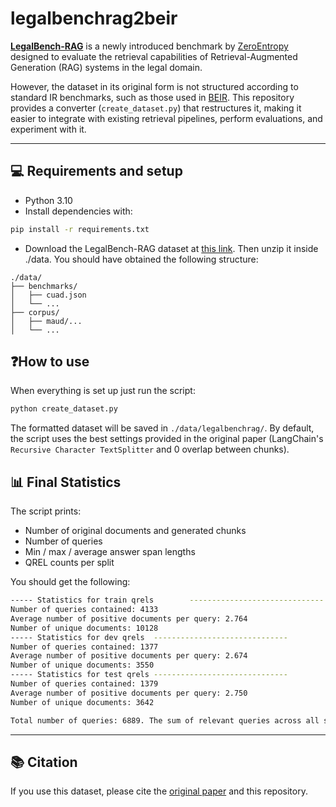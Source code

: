 # legalbenchrag2beir

[**LegalBench-RAG**](https://github.com/zeroentropy-ai/legalbenchrag?tab=readme-ov-file) is a newly introduced benchmark by [ZeroEntropy](https://www.zeroentropy.dev/) designed to evaluate the retrieval capabilities of Retrieval-Augmented Generation (RAG) systems in the legal domain. 

However, the dataset in its original form is not structured according to standard IR benchmarks, such as those used in [BEIR](https://github.com/beir-cellar/beir). This repository provides a converter (`create_dataset.py`) that restructures it, making it easier to integrate with existing retrieval pipelines, perform evaluations, and experiment with it.

---

## 💻 Requirements and setup

* Python 3.10
* Install dependencies with:

```bash
pip install -r requirements.txt
```
* Download the LegalBench-RAG dataset at [this link](https://www.dropbox.com/scl/fo/r7xfa5i3hdsbxex1w6amw/AID389Olvtm-ZLTKAPrw6k4?rlkey=5n8zrbk4c08lbit3iiexofmwg&e=1&st=0hu354cq&dl=0). Then unzip it inside ./data. You should have obtained the following structure:

```
./data/
├── benchmarks/
│   ├── cuad.json
│   └── ...
├── corpus/
│   ├── maud/...
│   └── ...
```

## ❓How to use

When everything is set up just run the script:

   ```bash
   python create_dataset.py
   ```

The formatted dataset will be saved in `./data/legalbenchrag/`. By default, the script uses the best settings provided in the original paper (LangChain's `Recursive Character TextSplitter` and 0 overlap between chunks).

## 📊 Final Statistics

The script prints:

* Number of original documents and generated chunks
* Number of queries
* Min / max / average answer span lengths
* QREL counts per split

You should get the following:

```bash
----- Statistics for train qrels        ------------------------------
Number of queries contained: 4133
Average number of positive documents per query: 2.764
Number of unique documents: 10128
----- Statistics for dev qrels  ------------------------------
Number of queries contained: 1377
Average number of positive documents per query: 2.674
Number of unique documents: 3550
----- Statistics for test qrels ------------------------------
Number of queries contained: 1379
Average number of positive documents per query: 2.750
Number of unique documents: 3642

Total number of queries: 6889. The sum of relevant queries across all splits is 6889 which is 100.00% of the total querie
```

---

## 📚 Citation

If you use this dataset, please cite the [original paper](https://arxiv.org/abs/2408.10343) and this repository.
